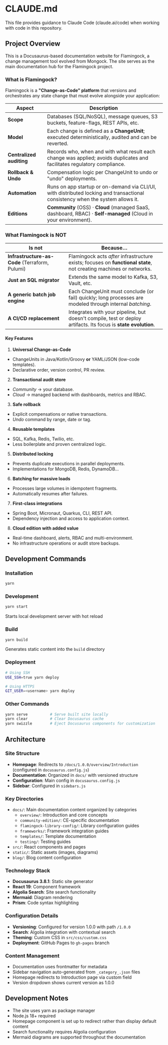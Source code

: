 # CLAUDE.md

This file provides guidance to Claude Code (claude.ai/code) when working with code in this repository.

## Project Overview

This is a Docusaurus-based documentation website for Flamingock, a change management tool evolved from Mongock. The site serves as the main documentation hub for the Flamingock project.


### What is Flamingock?

Flamingock is a **"Change-as-Code" platform** that versions and orchestrates any state change that must evolve alongside your application:

| Aspect                   | Description                                                                                                                    |
|--------------------------|--------------------------------------------------------------------------------------------------------------------------------|
| **Scope**                | Databases (SQL/NoSQL), message queues, S3 buckets, feature-flags, REST APIs, etc.                                              |
| **Model**                | Each change is defined as a **ChangeUnit**; executed deterministically, audited and can be reverted.                           |
| **Centralized auditing** | Records who, when and with what result each change was applied; avoids duplicates and facilitates regulatory compliance.       |
| **Rollback & Undo**      | Compensation logic per ChangeUnit to undo or "undo" deployments.                                                               |
| **Automation**           | Runs on app startup or on-demand via CLI/UI, with distributed locking and transactional consistency when the system allows it. |
| **Editions**             | **Community** (OSS) · **Cloud** (managed SaaS, dashboard, RBAC) · **Self-managed** (Cloud in your environment).                |

### What Flamingock is NOT

| Is not                                         | Because…                                                                                                           |
|------------------------------------------------|--------------------------------------------------------------------------------------------------------------------|
| **Infrastructure-as-Code** (Terraform, Pulumi) | Flamingock acts *after* infrastructure exists; focuses on **functional state**, not creating machines or networks. |
| **Just an SQL migrator**                       | Extends the same model to Kafka, S3, Vault, etc.                                                                   |
| **A generic batch job engine**                 | Each ChangeUnit must conclude (or fail) quickly; long processes are modeled through internal *batching*.           |
| **A CI/CD replacement**                        | Integrates with your pipeline, but doesn't compile, test or deploy artifacts. Its focus is **state evolution**.    |

#### Key Features

1. **Universal Change-as-Code**
  - ChangeUnits in Java/Kotlin/Groovy **or** YAML/JSON (low-code templates).
  - Declarative order, version control, PR review.

2. **Transactional audit store**
  - *Community* → your database.
  - *Cloud* → managed backend with dashboards, metrics and RBAC.

3. **Safe rollback**
  - Explicit compensations or native transactions.
  - *Undo* command by range, date or tag.

4. **Reusable templates**
  - SQL, Kafka, Redis, Twilio, etc.
  - Less boilerplate and proven centralized logic.

5. **Distributed locking**
  - Prevents duplicate executions in parallel deployments.
  - Implementations for MongoDB, Redis, DynamoDB…

6. **Batching for massive loads**
  - Processes large volumes in idempotent fragments.
  - Automatically resumes after failures.

7. **First-class integrations**
  - Spring Boot, Micronaut, Quarkus, CLI, REST API.
  - Dependency injection and access to application context.

8. **Cloud edition with added value**
  - Real-time dashboard, alerts, RBAC and multi-environment.
  - No infrastructure operations or audit store backups.


## Development Commands

### Installation
```bash
yarn
```

### Development
```bash
yarn start
```
Starts local development server with hot reload

### Build
```bash
yarn build
```
Generates static content into the `build` directory

### Deployment
```bash
# Using SSH
USE_SSH=true yarn deploy

# Using HTTPS
GIT_USER=<username> yarn deploy
```

### Other Commands
```bash
yarn serve          # Serve built site locally
yarn clear          # Clear Docusaurus cache
yarn swizzle        # Eject Docusaurus components for customization
```

## Architecture

### Site Structure
- **Homepage**: Redirects to `/docs/1.0.0/overview/Introduction` (configured in `docusaurus.config.js`)
- **Documentation**: Organized in `docs/` with versioned structure
- **Configuration**: Main config in `docusaurus.config.js`
- **Sidebar**: Configured in `sidebars.js`

### Key Directories
- `docs/`: Main documentation content organized by categories
  - `overview/`: Introduction and core concepts
  - `community-edition/`: CE-specific documentation
  - `flamingock-library-config/`: Library configuration guides
  - `frameworks/`: Framework integration guides
  - `templates/`: Template documentation
  - `testing/`: Testing guides
- `src/`: React components and pages
- `static/`: Static assets (images, diagrams)
- `blog/`: Blog content configuration

### Technology Stack
- **Docusaurus 3.8.1**: Static site generator
- **React 19**: Component framework
- **Algolia Search**: Site search functionality
- **Mermaid**: Diagram rendering
- **Prism**: Code syntax highlighting

### Configuration Details
- **Versioning**: Configured for version 1.0.0 with path `/1.0.0`
- **Search**: Algolia integration with contextual search
- **Theming**: Custom CSS in `src/css/custom.css`
- **Deployment**: GitHub Pages to `gh-pages` branch

### Content Management
- Documentation uses frontmatter for metadata
- Sidebar navigation auto-generated from `_category_.json` files
- Homepage redirects to Introduction page via custom field
- Version dropdown shows current version as 1.0.0

## Development Notes

- The site uses yarn as package manager
- Node.js 18+ required
- Homepage component is set up to redirect rather than display default content
- Search functionality requires Algolia configuration
- Mermaid diagrams are supported throughout the documentation